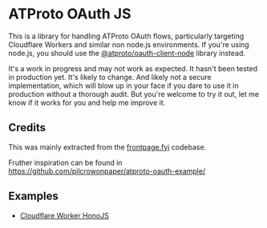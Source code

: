 # ATProto OAuth JS

This is a library for handling ATProto OAuth flows, particularly targeting Cloudflare Workers and similar non node.js environments. If you're using node.js, you should use the [@atproto/oauth-client-node](https://www.npmjs.com/package/@atproto/oauth-client-node) library instead.

It's a work in progress and may not work as expected. It hasn't been tested in production yet. It's likely to change. And likely not a secure implementation, which will blow up in your face if you dare to use it in production without a thorough audit. But you're welcome to try it out, let me know if it works for you and help me improve it.


## Credits
This was mainly extracted from the [frontpage.fyi](https://github.com/likeandscribe/frontpage/blob/5d362ae011b4ca83b15a30434468ac7b8b667497/packages/frontpage/lib/auth.ts) codebase.

Fruther inspiration can be found in https://github.com/pilcrowonpaper/atproto-oauth-example/

## Examples

- [Cloudflare Worker HonoJS](../examples/cloudflare-worker-honojs/)
